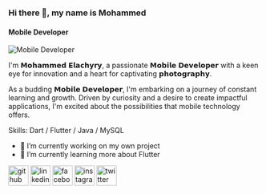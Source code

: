 ### Hi there 👋, my name is Mohammed
#### Mobile Developer
![Mobile Developer]([https://media.licdn.com/dms/image/D4E16AQECyGqOZskuEw/profile-displaybackgroundimage-shrink_350_1400/0/1692286419869?e=1697673600&v=beta&t=8wz4WGr8Td3WHkQ67Ld4b3-4PmbFpOOSNpTMNCnk-Hs](https://github.com/elachyry/elachyry/blob/master/Linkedin-cover.png))

I'm 𝗠𝗼𝗵𝗮𝗺𝗺𝗲𝗱 𝗘𝗹𝗮𝗰𝗵𝘆𝗿𝘆, a passionate 𝗠𝗼𝗯𝗶𝗹𝗲 𝗗𝗲𝘃𝗲𝗹𝗼𝗽𝗲𝗿 with a keen eye for innovation and a heart for captivating 𝗽𝗵𝗼𝘁𝗼𝗴𝗿𝗮𝗽𝗵𝘆.

As a budding 𝗠𝗼𝗯𝗶𝗹𝗲 𝗗𝗲𝘃𝗲𝗹𝗼𝗽𝗲𝗿, I'm embarking on a journey of constant learning and growth. Driven by curiosity and a desire to create impactful applications, I'm excited about the possibilities that mobile technology offers.



Skills: Dart / Flutter / Java / MySQL

- 🔭 I’m currently working on my own project 
- 🌱 I’m currently learning more about Flutter 


[<img src='https://cdn.jsdelivr.net/npm/simple-icons@3.0.1/icons/github.svg' alt='github' height='40'>](https://github.com/elachyry)  [<img src='https://cdn.jsdelivr.net/npm/simple-icons@3.0.1/icons/linkedin.svg' alt='linkedin' height='40'>](https://www.linkedin.com/in/mohammed-elachyry/)  [<img src='https://cdn.jsdelivr.net/npm/simple-icons@3.0.1/icons/facebook.svg' alt='facebook' height='40'>](https://www.facebook.com/mohammed.elachyry)  [<img src='https://cdn.jsdelivr.net/npm/simple-icons@3.0.1/icons/instagram.svg' alt='instagram' height='40'>](https://www.instagram.com/el_achyry/)  [<img src='https://cdn.jsdelivr.net/npm/simple-icons@3.0.1/icons/twitter.svg' alt='twitter' height='40'>](https://twitter.com/el_achyry)  


